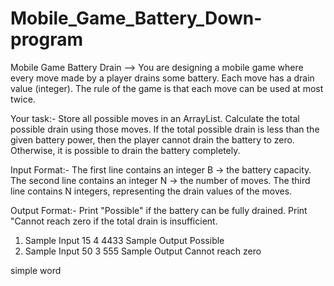 # Mobile_Game_Battery_Down-program
Mobile Game Battery Drain -->
You are designing a mobile game where every move made by a player drains some battery. Each move has a drain value (integer). The rule of the game is that each move can be used at most twice.

Your task:-
Store all possible moves in an ArrayList.
Calculate the total possible drain using those moves.
If the total possible drain is less than the given battery power, then the player cannot drain the battery to zero.
Otherwise, it is possible to drain the battery completely.

Input Format:-
The first line contains an integer B → the battery capacity.
The second line contains an integer N → the number of moves.
The third line contains N integers, representing the drain values of the moves.

Output Format:-
Print "Possible" if the battery can be fully drained.
Print "Cannot reach zero if the total drain is insufficient.

1) Sample Input
   15
   4
   4433
Sample Output
   Possible
2) Sample Input
   50
   3
   555
Sample Output
   Cannot reach zero

simple word
